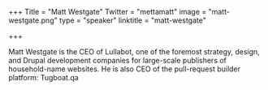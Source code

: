 +++
Title = "Matt Westgate"
Twitter = "mettamatt"
image = "matt-westgate.png"
type = "speaker"
linktitle = "matt-westgate"

+++

Matt Westgate is the CEO of Lullabot, one of the foremost strategy, design, and Drupal development companies for large-scale publishers of household-name websites. He is also CEO of the pull-request builder platform: Tugboat.qa
